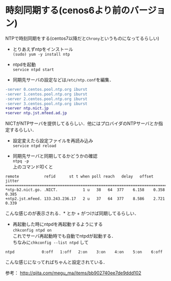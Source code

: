 # 時刻同期する(cenos6より前のバージョン)
NTPで時刻同期をする(centos7以降だと`Chrony`というものになってるらしい)  
* とりあえずntpをインストール  
`(sudo) yum -y install ntp`  
* ntpdを起動  
`service ntpd start`

* 同期先サーバの設定などは`/etc/ntp.conf`を編集．  
```diff
-server 0.centos.pool.ntp.org iburst
-server 1.centos.pool.ntp.org iburst
-server 2.centos.pool.ntp.org iburst
-server 3.centos.pool.ntp.org iburst
+server ntp.nict.jp
+server ntp.jst.mfeed.ad.jp
```
NICTがNTPサーバを提供してるらしい．他にはプロバイダのNTPサーバとか指定するらしい．

* 設定変えたら設定ファイルを再読み込み  
`service ntpd reload`

* 同期先サーバと同期してるかどうかの確認  
`ntpq -p`  
上のコマンド叩くと
```
remote           refid      st t when poll reach   delay   offset  jitter
==============================================================================
*ntp-b2.nict.go. .NICT.           1 u   38   64  377    6.158    0.358   0.385
+ntp2.jst.mfeed. 133.243.236.17   2 u   37   64  377    8.586    2.721   0.339
```
こんな感じのが表示される．* とか + がつけば同期してるらしい．

* 再起動した時にntpdを再起動するようにする  
`chkconfig ntpd on`  
これでサーバ再起動時でも自動でntpdが起動する．  
ちなみに`chkconfig --list ntpd` して  
```
ntpd            0:off   1:off   2:on    3:on    4:on    5:on    6:off
```
こんな感じになってればちゃんと設定されている．

参考：
http://qiita.com/megu_ma/items/bb902740ee7de9ddd102
